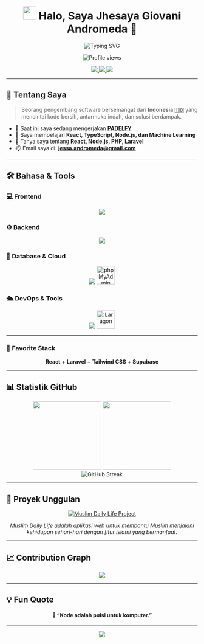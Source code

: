 <!-- Header -->
<h1 align="center">
  <img src="https://media.giphy.com/media/hvRJCLFzcasrR4ia7z/giphy.gif" width="35px">
  Halo, Saya <b>Jhesaya Giovani Andromeda</b> 👋
</h1>

<!-- Centered Typing SVG -->
<div align="center">
  <img src="https://readme-typing-svg.herokuapp.com?font=Fira+Code&weight=500&pause=1000&color=2E9598&width=480&center=true&vCenter=true&lines=Full-Stack+Developer;UI%2FUX+Enthusiast;Open+Source+Contributor;Always+Learning+New+Things" alt="Typing SVG" />
</div>

<!-- Profile Views -->
<p align="center">
  <img src="https://komarev.com/ghpvc/?username=jhesayaa&style=flat-square&color=2E9598" alt="Profile views" />
</p>

<!-- Social Links -->
<p align="center">
  <a href="https://www.linkedin.com/in/jhesaya-giovani-andromeda/">
    <img src="https://img.shields.io/badge/LinkedIn-0077B5?style=for-the-badge&logo=linkedin&logoColor=white" />
  </a>
  <a href="https://www.instagram.com/jhesayaa/">
    <img src="https://img.shields.io/badge/Instagram-E4405F?style=for-the-badge&logo=instagram&logoColor=white" />
  </a>
  <a href="https://muslimdailylife.org/">
    <img src="https://img.shields.io/badge/Muslim_Daily_Life-1A936F?style=for-the-badge&logo=php&logoColor=white" />
  </a>
</p>


---

## 🚀 Tentang Saya
> Seorang pengembang software bersemangat dari **Indonesia 🇮🇩** yang mencintai kode bersih, antarmuka indah, dan solusi berdampak.

- 🔭 Saat ini saya sedang mengerjakan **[PADELFY](#)**
- 🌱 Saya mempelajari **React, TypeScript, Node.js, dan Machine Learning**
- 💬 Tanya saya tentang **React, Node.js, PHP, Laravel**
- 📫 Email saya di: **jessa.andromeda@gmail.com**

---

## 🛠️ Bahasa & Tools

### 💻 Frontend
<div align="center">
  <img src="https://skillicons.dev/icons?i=react,typescript,javascript,html,css,tailwind,figma&perline=7" />
</div>

### ⚙️ Backend
<div align="center">
  <img src="https://skillicons.dev/icons?i=laravel,nodejs,express,python&perline=7" />
</div>

### 🧰 Database & Cloud
<div align="center">
  <img src="https://skillicons.dev/icons?i=supabase,postgres&perline=7" />
<img height="48" src="https://www.phpmyadmin.net/static/images/logo.png" alt="phpMyAdmin" />
</div>

### 🛳️ DevOps & Tools
<div align="center">
  <img src="https://skillicons.dev/icons?i=docker,git&perline=7" />
  <img height="48" src="https://cdn.simpleicons.org/laragon/0E83CD" alt="Laragon" title="Laragon" />
</div>


---

### 🎨 Favorite Stack
<div align="center">
  <b>React</b> + <b>Laravel</b> + <b>Tailwind CSS</b> + <b>Supabase</b>
</div>





---

## 📊 Statistik GitHub
<div align="center">
  <img height="180em" src="https://github-readme-stats.vercel.app/api?username=jhesayaa&show_icons=true&theme=tokyonight&include_all_commits=true&count_private=true" />
  <img height="180em" src="https://github-readme-stats.vercel.app/api/top-langs/?username=jhesayaa&layout=compact&langs_count=8&theme=tokyonight" />
</div>

<div align="center">
  <img src="https://streak-stats.demolab.com?user=jhesayaa&theme=tokyonight&border_radius=5" alt="GitHub Streak" />
</div>

---

## 🌟 Proyek Unggulan
<div align="center">
  <a href="https://muslimdailylife.org/">
    <img src="https://img.shields.io/badge/Muslim_Daily_Life-Islamic_Web_App-1a936f?style=for-the-badge&logo=php" alt="Muslim Daily Life Project" />
  </a>
  <p><i>Muslim Daily Life adalah aplikasi web untuk membantu Muslim menjalani kehidupan sehari-hari dengan fitur islami yang bermanfaat.</i></p>
</div>

---

## 📈 Contribution Graph
<div align="center">
  <img src="https://github-readme-activity-graph.vercel.app/graph?username=jhesayaa&theme=tokyo-night&radius=8" />
</div>

---

## 💡 Fun Quote
<div align="center">
  <h4>📝 “Kode adalah puisi untuk komputer.”</h4>
</div>

---

<div align="center">
  <a href="https://github.com/jhesayaa">
    <img src="https://img.shields.io/badge/Made%20with%20❤️%20by-Jhesaya%20Giovani%20Andromeda-2E9598?style=for-the-badge" />
  </a>
</div>

